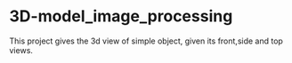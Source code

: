# 3D-model_image_processing
This project gives the 3d view of simple object, given its front,side and top views.
